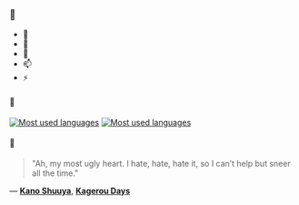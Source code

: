 ### 👋

- 🔭
- 🌱
- 💬
- 📫
- ⚡

#### 🧏

[![Most used languages](https://github-readme-stats-aynah.vercel.app/api/top-langs/?username=aynh&theme=solarized-dark&langs_count=6&layout=compact&hide_title=true)](https://github.com/anuraghazra/github-readme-stats#gh-dark-mode-only)
[![Most used languages](https://github-readme-stats-aynah.vercel.app/api/top-langs/?username=aynh&theme=solarized-light&langs_count=6&layout=compact&hide_title=true)](https://github.com/anuraghazra/github-readme-stats#gh-light-mode-only)

#### 💬

> "Ah, my most ugly heart. I hate, hate, hate it, so I can’t help but sneer all the time."

&mdash; [**Kano Shuuya**](https://myanimelist.net/character.php?q=Kano%20Shuuya&cat=character), [**Kagerou Days**](https://myanimelist.net/search/all?q=Kagerou%20Days&cat=all)
